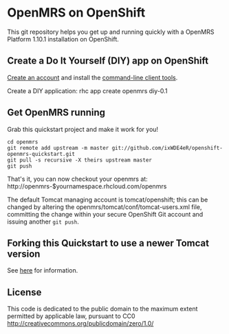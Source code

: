 OpenMRS on OpenShift
====================
This git repository helps you get up and running quickly with a OpenMRS Platform 1.10.1 installation on OpenShift.

Create a Do It Yourself (DIY) app on OpenShift
----------------------------------------------
<a href="https://www.openshift.com/">Create an account</a> and install the <a href="https://www.openshift.com/get-started">command-line client tools</a>.

Create a DIY application:
    rhc app create openmrs diy-0.1

Get OpenMRS running
----------------------------
Grab this quickstart project and make it work for you!

    cd openmrs
    git remote add upstream -m master git://github.com/ixWDE4eR/openshift-openmrs-quickstart.git
    git pull -s recursive -X theirs upstream master
    git push

That's it, you can now checkout your openmrs at:
    http://openmrs-$yournamespace.rhcloud.com/openmrs

The default Tomcat managing account is tomcat/openshift; this can be changed by altering the 
openmrs/tomcat/conf/tomcat-users.xml file, committing the change within your secure OpenShift
Git account and issuing another <code>git push</code>.

Forking this Quickstart to use a newer Tomcat version
-----------------------------------------------------
See [here](HowToUpdate.md) for information.

License
-------
This code is dedicated to the public domain to the maximum extent
permitted by applicable law, pursuant to CC0
http://creativecommons.org/publicdomain/zero/1.0/

